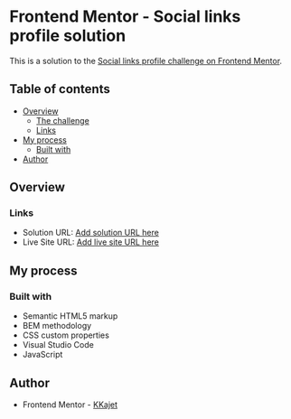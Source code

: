 # Frontend Mentor - Social links profile solution

This is a solution to the [Social links profile challenge on Frontend Mentor](https://www.frontendmentor.io/challenges/interactive-rating-component-koxpeBUmI).

## Table of contents

- [Overview](#overview)
  - [The challenge](#the-challenge)
  - [Links](#links)
- [My process](#my-process)
  - [Built with](#built-with)
- [Author](#author)

## Overview

### Links

- Solution URL: [Add solution URL here]()
- Live Site URL: [Add live site URL here](https://frontend-mentor-git-main-kkajets-projects.vercel.app/fm-interactive-rating/index.html)

## My process

### Built with

- Semantic HTML5 markup
- BEM methodology
- CSS custom properties
- Visual Studio Code
- JavaScript

## Author

- Frontend Mentor - [KKajet](https://www.frontendmentor.io/profile/KKajet)
